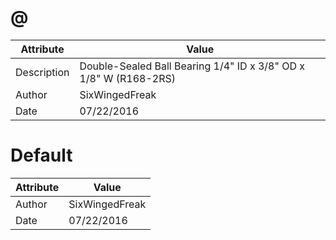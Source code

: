 # @
| Attribute | Value |
| ---  | ---     |
| Description | Double-Sealed Ball Bearing 1/4&quot; ID x 3/8&quot; OD x 1/8&quot; W (R168-2RS) |
| Author | SixWingedFreak |
| Date | 07/22/2016 |
# Default
| Attribute | Value |
| ---  | ---     |
| Author | SixWingedFreak |
| Date | 07/22/2016 |
